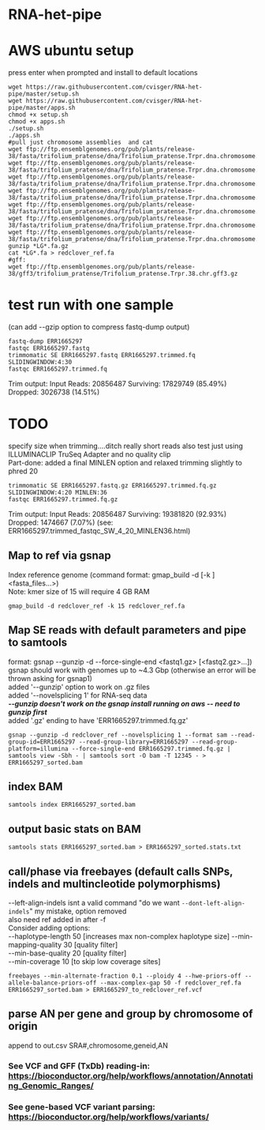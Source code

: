 # RNA-het-pipe

# AWS ubuntu setup

press enter when prompted and install to default locations
```
wget https://raw.githubusercontent.com/cvisger/RNA-het-pipe/master/setup.sh
wget https://raw.githubusercontent.com/cvisger/RNA-het-pipe/master/apps.sh
chmod +x setup.sh
chmod +x apps.sh
./setup.sh
./apps.sh
#pull just chromosome assemblies  and cat
wget ftp://ftp.ensemblgenomes.org/pub/plants/release-38/fasta/trifolium_pratense/dna/Trifolium_pratense.Trpr.dna.chromosome.LG1.fa.gz
wget ftp://ftp.ensemblgenomes.org/pub/plants/release-38/fasta/trifolium_pratense/dna/Trifolium_pratense.Trpr.dna.chromosome.LG2.fa.gz
wget ftp://ftp.ensemblgenomes.org/pub/plants/release-38/fasta/trifolium_pratense/dna/Trifolium_pratense.Trpr.dna.chromosome.LG3.fa.gz
wget ftp://ftp.ensemblgenomes.org/pub/plants/release-38/fasta/trifolium_pratense/dna/Trifolium_pratense.Trpr.dna.chromosome.LG4.fa.gz
wget ftp://ftp.ensemblgenomes.org/pub/plants/release-38/fasta/trifolium_pratense/dna/Trifolium_pratense.Trpr.dna.chromosome.LG5.fa.gz
wget ftp://ftp.ensemblgenomes.org/pub/plants/release-38/fasta/trifolium_pratense/dna/Trifolium_pratense.Trpr.dna.chromosome.LG6.fa.gz
wget ftp://ftp.ensemblgenomes.org/pub/plants/release-38/fasta/trifolium_pratense/dna/Trifolium_pratense.Trpr.dna.chromosome.LG7.fa.gz
gunzip *LG*.fa.gz
cat *LG*.fa > redclover_ref.fa
#gff:
wget ftp://ftp.ensemblgenomes.org/pub/plants/release-38/gff3/trifolium_pratense/Trifolium_pratense.Trpr.38.chr.gff3.gz
```

# test run with one sample 
(can add --gzip option to compress fastq-dump output)

```
fastq-dump ERR1665297
fastqc ERR1665297.fastq
trimmomatic SE ERR1665297.fastq ERR1665297.trimmed.fq SLIDINGWINDOW:4:30
fastqc ERR1665297.trimmed.fq
```
Trim output: Input Reads: 20856487 Surviving: 17829749 (85.49%) Dropped: 3026738 (14.51%)

# TODO
specify size when trimming....ditch really short reads also test just using ILLUMINACLIP TruSeq Adapter and no quality clip  
Part-done: added a final MINLEN option and relaxed trimming slightly to phred 20
```
trimmomatic SE ERR1665297.fastq.gz ERR1665297.trimmed.fq.gz SLIDINGWINDOW:4:20 MINLEN:36
fastqc ERR1665297.trimmed.fq.gz
```
Trim output: Input Reads: 20856487 Surviving: 19381820 (92.93%) Dropped: 1474667 (7.07%) 
(see: ERR1665297.trimmed_fastqc_SW_4_20_MINLEN36.html)


## Map to ref via gsnap
Index reference genome (command format:  gmap_build -d <genome> [-k <kmer size>] <fasta_files...>)  
Note: kmer size of 15 will require 4 GB RAM
```
gmap_build -d redclover_ref -k 15 redclover_ref.fa
```

## Map SE reads with default parameters and pipe to samtools
format: gsnap --gunzip -d <genome> --force-single-end <fastq1.gz> [<fastq2.gz>...])  
gsnap should work with genomes up to ~4.3 Gbp (otherwise an error will be thrown asking for gsnap1)  
  added '--gunzip' option to work on .gz files    
  added '--novelsplicing 1' for RNA-seq data   
 ***--gunzip doesn't work on the gsnap install running on aws -- need to gunzip first***  
  added '.gz' ending to have 'ERR1665297.trimmed.fq.gz'
```
gsnap --gunzip -d redclover_ref --novelsplicing 1 --format sam --read-group-id=ERR1665297 --read-group-library=ERR1665297 --read-group-platform=illumina --force-single-end ERR1665297.trimmed.fq.gz | samtools view -Sbh - | samtools sort -O bam -T 12345 - > ERR1665297_sorted.bam
```

## index BAM
```
samtools index ERR1665297_sorted.bam
```

## output basic stats on BAM
```
samtools stats ERR1665297_sorted.bam > ERR1665297_sorted.stats.txt
```


## call/phase via freebayes (default calls SNPs, indels and multincleotide polymorphisms)

--left-align-indels isnt a valid command "do we want `--dont-left-align-indels`" my mistake, option removed     
also need ref added in after -f   
Consider adding options:  
--haplotype-length 50 [increases max non-complex haplotype size]
--min-mapping-quality 30 [quality filter]   
--min-base-quality 20 [quality filter]  
--min-coverage 10 [to skip low coverage sites]   


```
freebayes --min-alternate-fraction 0.1 --ploidy 4 --hwe-priors-off --allele-balance-priors-off --max-complex-gap 50 -f redclover_ref.fa ERR1665297_sorted.bam > ERR1665297_to_redclover_ref.vcf
```


## parse AN per gene and group by chromosome of origin
append to out.csv
SRA#,chromosome,geneid,AN
### See VCF and GFF (TxDb) reading-in: https://bioconductor.org/help/workflows/annotation/Annotating_Genomic_Ranges/
### See gene-based VCF variant parsing: https://bioconductor.org/help/workflows/variants/



